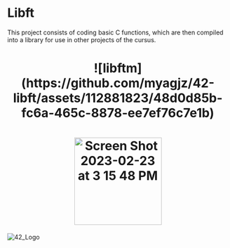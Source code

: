 # Libft

  This project consists of coding basic C functions, which are then compiled into a library for use in other projects of the cursus.

  <h1 align="center">![libftm](https://github.com/myagjz/42-libft/assets/112881823/48d0d85b-fc6a-465c-8878-ee7ef76c7e1b)</h1>  
  
  <h1 align="center"><img width="199" alt="Screen Shot 2023-02-23 at 3 15 48 PM" src="https://user-images.githubusercontent.com/112881823/220903261-a9956093-352a-463e-a943-de87af790381.png"></h1> 
   

![42_Logo](https://user-images.githubusercontent.com/112881823/235374103-65e658cc-03d2-445e-a53d-91189acd4bc4.png)
